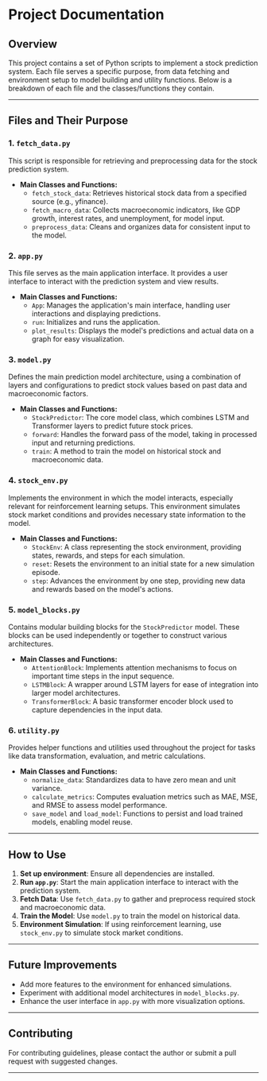 # Project Documentation

## Overview

This project contains a set of Python scripts to implement a stock prediction system. Each file serves a specific purpose, from data fetching and environment setup to model building and utility functions. Below is a breakdown of each file and the classes/functions they contain.

---

## Files and Their Purpose

### 1. `fetch_data.py`
This script is responsible for retrieving and preprocessing data for the stock prediction system.

- **Main Classes and Functions:**
  - `fetch_stock_data`: Retrieves historical stock data from a specified source (e.g., yfinance).
  - `fetch_macro_data`: Collects macroeconomic indicators, like GDP growth, interest rates, and unemployment, for model input.
  - `preprocess_data`: Cleans and organizes data for consistent input to the model.

### 2. `app.py`
This file serves as the main application interface. It provides a user interface to interact with the prediction system and view results.

- **Main Classes and Functions:**
  - `App`: Manages the application's main interface, handling user interactions and displaying predictions.
  - `run`: Initializes and runs the application.
  - `plot_results`: Displays the model's predictions and actual data on a graph for easy visualization.

### 3. `model.py`
Defines the main prediction model architecture, using a combination of layers and configurations to predict stock values based on past data and macroeconomic factors.

- **Main Classes and Functions:**
  - `StockPredictor`: The core model class, which combines LSTM and Transformer layers to predict future stock prices.
  - `forward`: Handles the forward pass of the model, taking in processed input and returning predictions.
  - `train`: A method to train the model on historical stock and macroeconomic data.

### 4. `stock_env.py`
Implements the environment in which the model interacts, especially relevant for reinforcement learning setups. This environment simulates stock market conditions and provides necessary state information to the model.

- **Main Classes and Functions:**
  - `StockEnv`: A class representing the stock environment, providing states, rewards, and steps for each simulation.
  - `reset`: Resets the environment to an initial state for a new simulation episode.
  - `step`: Advances the environment by one step, providing new data and rewards based on the model's actions.

### 5. `model_blocks.py`
Contains modular building blocks for the `StockPredictor` model. These blocks can be used independently or together to construct various architectures.

- **Main Classes and Functions:**
  - `AttentionBlock`: Implements attention mechanisms to focus on important time steps in the input sequence.
  - `LSTMBlock`: A wrapper around LSTM layers for ease of integration into larger model architectures.
  - `TransformerBlock`: A basic transformer encoder block used to capture dependencies in the input data.

### 6. `utility.py`
Provides helper functions and utilities used throughout the project for tasks like data transformation, evaluation, and metric calculations.

- **Main Classes and Functions:**
  - `normalize_data`: Standardizes data to have zero mean and unit variance.
  - `calculate_metrics`: Computes evaluation metrics such as MAE, MSE, and RMSE to assess model performance.
  - `save_model` and `load_model`: Functions to persist and load trained models, enabling model reuse.

---

## How to Use

1. **Set up environment**: Ensure all dependencies are installed.
2. **Run `app.py`**: Start the main application interface to interact with the prediction system.
3. **Fetch Data**: Use `fetch_data.py` to gather and preprocess required stock and macroeconomic data.
4. **Train the Model**: Use `model.py` to train the model on historical data.
5. **Environment Simulation**: If using reinforcement learning, use `stock_env.py` to simulate stock market conditions.

---

## Future Improvements

- Add more features to the environment for enhanced simulations.
- Experiment with additional model architectures in `model_blocks.py`.
- Enhance the user interface in `app.py` with more visualization options.

---

## Contributing

For contributing guidelines, please contact the author or submit a pull request with suggested changes.

---